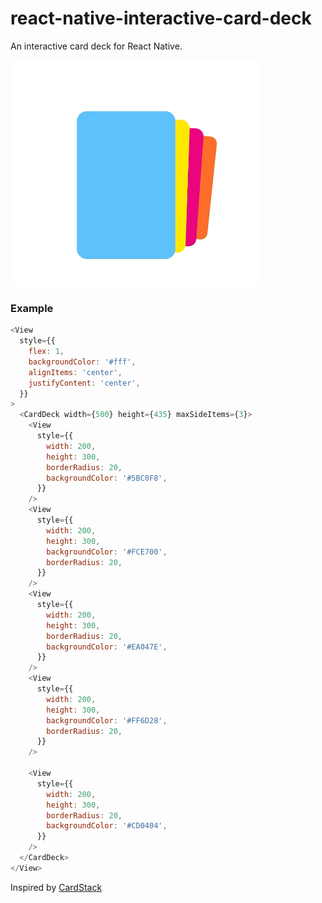 # react-native-interactive-card-deck

An interactive card deck for React Native.

<img src="./carddeck.gif" alt="carddeck" width="400"/>

### Example

```js
<View
  style={{
    flex: 1,
    backgroundColor: '#fff',
    alignItems: 'center',
    justifyContent: 'center',
  }}
>
  <CardDeck width={500} height={435} maxSideItems={3}>
    <View
      style={{
        width: 200,
        height: 300,
        borderRadius: 20,
        backgroundColor: '#5BC0F8',
      }}
    />
    <View
      style={{
        width: 200,
        height: 300,
        backgroundColor: '#FCE700',
        borderRadius: 20,
      }}
    />
    <View
      style={{
        width: 200,
        height: 300,
        borderRadius: 20,
        backgroundColor: '#EA047E',
      }}
    />
    <View
      style={{
        width: 200,
        height: 300,
        backgroundColor: '#FF6D28',
        borderRadius: 20,
      }}
    />

    <View
      style={{
        width: 200,
        height: 300,
        borderRadius: 20,
        backgroundColor: '#CD0404',
      }}
    />
  </CardDeck>
</View>
```

Inspired by [CardStack](https://github.com/notsobigcompany/CardStack)


